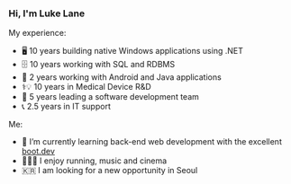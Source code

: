 ### Hi, I'm Luke Lane

My experience:
- 🖥️ 10 years building native Windows applications using .NET
- 🗄️ 10 years working with SQL and RDBMS
- 🤖 2 years working with Android and Java applications
- ⚕️💡 10 years in Medical Device R&D
- 👥 5 years leading a software development team
- 📞 2.5 years in IT support


Me:
- 🌱 I’m currently learning back-end web development with the excellent [boot.dev](https://www.boot.dev/tracks/backend)
- 🏃🎵🎦 I enjoy running, music and cinema
- 🇰🇷 I am looking for a new opportunity in Seoul

<!--
**llane12/llane12** is a ✨ _special_ ✨ repository because its `README.md` (this file) appears on your GitHub profile.

Here are some ideas to get you started:

- 🔭 I’m currently working on ...
- 🌱 I’m currently learning ...
- 👯 I’m looking to collaborate on ...
- 🤔 I’m looking for help with ...
- 💬 Ask me about ...
- 📫 How to reach me: ...
- 😄 Pronouns: ...
- ⚡ Fun fact: ...
-->
